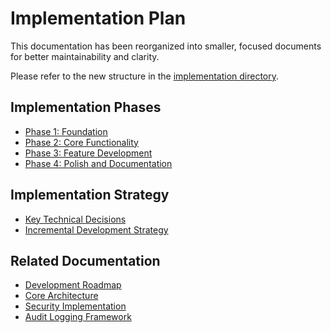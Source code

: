 
# Implementation Plan

This documentation has been reorganized into smaller, focused documents for better maintainability and clarity.

Please refer to the new structure in the [implementation directory](implementation/README.md).

## Implementation Phases

- [Phase 1: Foundation](implementation/PHASE1_FOUNDATION.md)
- [Phase 2: Core Functionality](implementation/PHASE2_CORE.md)
- [Phase 3: Feature Development](implementation/PHASE3_FEATURES.md)
- [Phase 4: Polish and Documentation](implementation/PHASE4_POLISH.md)

## Implementation Strategy

- [Key Technical Decisions](implementation/TECHNICAL_DECISIONS.md)
- [Incremental Development Strategy](implementation/INCREMENTAL_STRATEGY.md)

## Related Documentation

- [Development Roadmap](DEVELOPMENT_ROADMAP.md)
- [Core Architecture](CORE_ARCHITECTURE.md)
- [Security Implementation](security/README.md)
- [Audit Logging Framework](audit/README.md)
